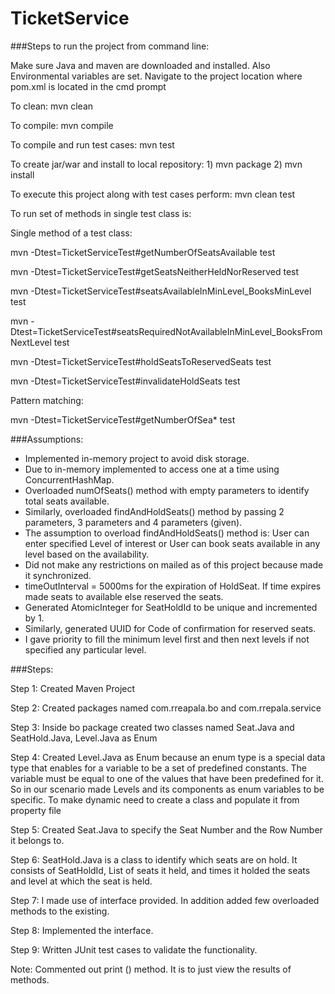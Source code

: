 # TicketService

###Steps to run the project from command line:

Make sure Java and maven are downloaded and installed. Also Environmental variables are set.
Navigate to the project location where pom.xml is located in the cmd prompt

To clean: mvn clean

To compile: mvn compile

To compile and run test cases: mvn test

To create jar/war and install to local repository: 1) mvn package 2) mvn install

To execute this project along with test cases perform: mvn clean test

To run set of methods in single test class is:

Single method of a test class:

mvn -Dtest=TicketServiceTest#getNumberOfSeatsAvailable test

mvn -Dtest=TicketServiceTest#getSeatsNeitherHeldNorReserved test

mvn -Dtest=TicketServiceTest#seatsAvailableInMinLevel_BooksMinLevel test

mvn -Dtest=TicketServiceTest#seatsRequiredNotAvailableInMinLevel_BooksFromNextLevel test

mvn -Dtest=TicketServiceTest#holdSeatsToReservedSeats test

mvn -Dtest=TicketServiceTest#invalidateHoldSeats test

Pattern matching:

mvn -Dtest=TicketServiceTest#getNumberOfSea* test 

###Assumptions:

-	Implemented in-memory project to avoid disk storage.
-	Due to in-memory implemented to access one at a time using ConcurrentHashMap.
-	Overloaded numOfSeats() method with empty parameters to identify total seats available.
-	Similarly, overloaded findAndHoldSeats() method by passing 2 parameters, 3 parameters and 4 parameters (given).
-	The assumption to overload findAndHoldSeats() method is: User can enter specified Level of interest or User can book seats available in any level based on the availability.
-	Did not make any restrictions on mailed as of this project because made it synchronized.
-	timeOutInterval = 5000ms for the expiration of HoldSeat. If time expires made seats to available else reserved the seats.
-	Generated AtomicInteger for SeatHoldId to be unique and incremented by 1.
-	Similarly, generated UUID for Code of confirmation for reserved seats.
-	I gave priority to fill the minimum level first and then next levels if not specified any particular level.

###Steps:

Step 1: Created Maven Project

Step 2: Created packages named com.rreapala.bo and com.rrepala.service

Step 3: Inside bo package created two classes named Seat.Java and SeatHold.Java, Level.Java as Enum

Step 4: Created Level.Java as Enum because an enum type is a special data type that enables for a variable to be a set of predefined constants. The variable must be equal to one of the values that have been predefined for it.   So in our scenario made Levels and its components as enum variables to be specific. To make dynamic need to create a class and populate it from property file

Step 5: Created Seat.Java to specify the Seat Number and the Row Number it belongs to.

Step 6: SeatHold.Java is a class to identify which seats are on hold. It consists of SeatHoldId, List of seats it held, and times it holded the seats and level at which the seat is held.

Step 7: I made use of interface provided. In addition added few overloaded methods to the existing.

Step 8: Implemented the interface.

Step 9: Written JUnit test cases to validate the functionality.

Note: Commented out print () method. It is to just view the results of methods.

